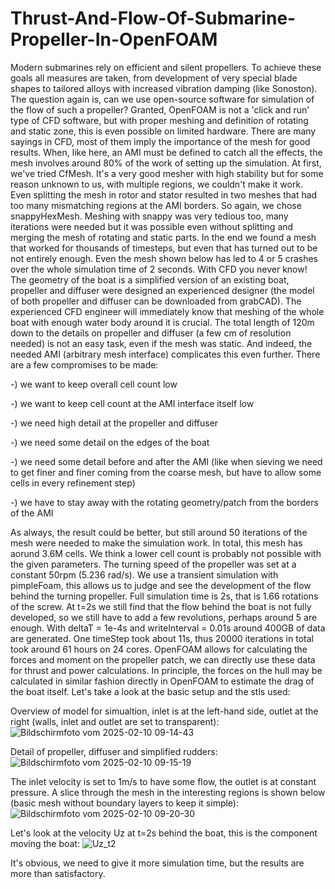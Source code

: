 # Thrust-And-Flow-Of-Submarine-Propeller-In-OpenFOAM
Modern submarines rely on efficient and silent propellers. To achieve these goals all measures are taken, from development of very special blade shapes to tailored alloys with increased vibration damping (like Sonoston). The question again is, can we use open-source software for simulation of the flow of such a propeller? Granted, OpenFOAM is not a 'click and run' type of CFD software, but with proper meshing and definition of rotating and static zone, this is even possible on limited hardware. 
There are many sayings in CFD, most of them imply the importance of the mesh for good results. When, like here, an AMI must be defined to catch all the effects, the mesh involves around 80% of the work of setting up the simulation. At first, we've tried CfMesh. It's a very good mesher with high stability but for some reason unknown to us, with multiple regions, we couldn't make it work. Even splitting the mesh in rotor and stator resulted in two meshes that had too many mismatching regions at the AMI borders. So again, we chose snappyHexMesh. Meshing with snappy was very tedious too, many iterations were needed but it was possible even without splitting and merging the mesh of rotating and static parts. In the end we found a mesh that worked for thousands of timesteps, but even that has turned out to be not entirely enough. Even the mesh shown below has led to 4 or 5 crashes over the whole simulation time of 2 seconds. With CFD you never know!
The geometry of the boat is a simplified version of an existing boat, propeller and diffuser were designed an experienced designer (the model of both propeller and diffuser can be downloaded from grabCAD). The experienced CFD engineer will immediately know that meshing of the whole boat with enough water body around it is crucial. The total length of 120m down to the details on propeller and diffuser (a few cm of resolution needed) is not an easy task, even if the mesh was static. And indeed, the needed AMI (arbitrary mesh interface) complicates this even further. There are a few compromises to be made:

-) we want to keep overall cell count low

-) we want to keep cell count at the AMI interface itself low

-) we need high detail at the propeller and diffuser

-) we need some detail on the edges of the boat

-) we need some detail before and after the AMI (like when sieving we need to get finer and finer coming from the coarse mesh, but have to allow some cells in every refinement step)

-) we have to stay away with the rotating geometry/patch from the borders of the AMI 

As always, the result could be better, but still around 50 iterations of the mesh were needed to make the simulation work. In total, this mesh has aorund 3.6M cells. We think a lower cell count is probably not possible with the given parameters. The turning speed of the propeller was set at a constant 50rpm (5.236 rad/s). We use a transient simulation with pimpleFoam, this allows us to judge and see the development of the flow behind the turning propeller. Full simulation time is 2s, that is 1.66 rotations of the screw. At t=2s we still find that the flow behind the boat is not fully developed, so we still have to add a few revolutions, perhaps around 5 are enough. With deltaT = 1e-4s and writeInterval = 0.01s around 400GB of data are generated. One timeStep took about 11s, thus 20000 iterations in total took around 61 hours on 24 cores. OpenFOAM allows for calculating the forces and moment on the propeller patch, we can directly use these data for thrust and power calculations. In principle, the forces on the hull may be calculated in similar fashion directly in OpenFOAM to estimate the drag of the boat itself. Let's take a look at the basic setup and the stls used:

Overview of model for simualtion, inlet is at the left-hand side, outlet at the right (walls, inlet and outlet are set to transparent):
![Bildschirmfoto vom 2025-02-10 09-14-43](https://github.com/user-attachments/assets/762b047c-20b9-4457-8052-8d0411ee42d4)

Detail of propeller, diffuser and simplified rudders:
![Bildschirmfoto vom 2025-02-10 09-15-19](https://github.com/user-attachments/assets/77645da3-f229-4771-9541-a61d0cf5d6eb)

The inlet velocity is set to 1m/s to have some flow, the outlet is at constant pressure. A slice through the mesh in the interesting regions is shown below (basic mesh without boundary layers to keep it simple):
![Bildschirmfoto vom 2025-02-10 09-20-30](https://github.com/user-attachments/assets/f6c2545d-48da-4134-958e-4cdfa99fbe44)

Let's look at the velocity Uz at t=2s behind the boat, this is the component moving the boat:
![Uz_t2](https://github.com/user-attachments/assets/9b2b600a-a2b5-4842-9b0b-3d094506b004)

It's obvious, we need to give it more simulation time, but the results are more than satisfactory. 

